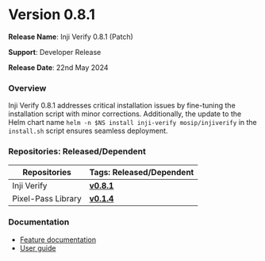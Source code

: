 # Version 0.8.1

**Release Name**: Inji Verify 0.8.1 (Patch)

**Support**: Developer Release

**Release Date**: 22nd May 2024

### **Overview**

Inji Verify 0.8.1 addresses critical installation issues by fine-tuning the installation script with minor corrections. Additionally, the update to the Helm chart name `helm -n $NS install inji-verify mosip/injiverify` in the `install.sh` script ensures seamless deployment.

### Repositories: Released/Dependent

| **Repositories**   | **Tags: Released/Dependent**                                         |
| ------------------ | -------------------------------------------------------------------- |
| Inji Verify        | [**v0.8.1** ](https://github.com/mosip/inji-verify/tree/v0.8.1)      |
| Pixel-Pass Library | [**v0.1.4**](https://www.npmjs.com/package/@mosip/pixelpass/v/0.1.4) |

### Documentation

* [Feature documentation](https://docs.mosip.io/inji/inji-web/functional-overview/features)
* [User guide](https://docs.mosip.io/inji/inji-web/functional-overview/end-user-guide)

